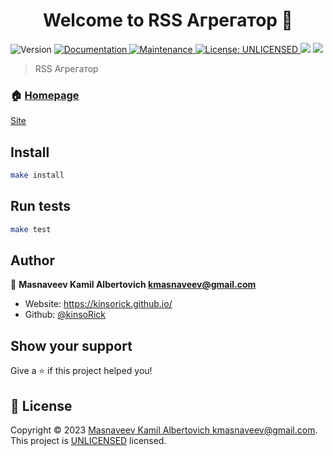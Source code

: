 <h1 align="center">Welcome to RSS Агрегатор 👋</h1>
<p>
  <img alt="Version" src="https://img.shields.io/badge/version-0.0.1-blue.svg?cacheSeconds=2592000" />
  <a href="https://github.com/kinsoRick/frontend-project-11#readme" target="_blank">
    <img alt="Documentation" src="https://img.shields.io/badge/documentation-yes-brightgreen.svg" />
  </a>
  <a href="https://github.com/kinsoRick/frontend-project-11/graphs/commit-activity" target="_blank">
    <img alt="Maintenance" src="https://img.shields.io/badge/Maintained%3F-yes-green.svg" />
  </a>
  <a href="https://github.com/kinsoRick/frontend-project-11/blob/master/LICENSE" target="_blank">
    <img alt="License: UNLICENSED" src="https://img.shields.io/github/license/kinsoRick/RSS Агрегатор" />
  </a>
  <a href="https://codeclimate.com/github/kinsoRick/frontend-project-11/maintainability"><img src="https://api.codeclimate.com/v1/badges/6eb16e3769ce29059c71/maintainability" /></a>
  <a href="https://codeclimate.com/github/kinsoRick/frontend-project-11/test_coverage"><img src="https://api.codeclimate.com/v1/badges/6eb16e3769ce29059c71/test_coverage" /></a>
</p>

> RSS Агрегатор

### 🏠 [Homepage](https://github.com/kinsoRick/frontend-project-11#readme)
<a href="https://frontend-project-11-chi-gold.vercel.app/">Site</a>
## Install

```sh
make install
```

## Run tests

```sh
make test
```

## Author

👤 **Masnaveev Kamil Albertovich <kmasnaveev@gmail.com>**

* Website: https://kinsorick.github.io/
* Github: [@kinsoRick](https://github.com/kinsoRick)

## Show your support

Give a ⭐️ if this project helped you!

## 📝 License

Copyright © 2023 [Masnaveev Kamil Albertovich <kmasnaveev@gmail.com>](https://github.com/kinsoRick).<br />
This project is [UNLICENSED](https://github.com/kinsoRick/frontend-project-11/blob/master/LICENSE) licensed.